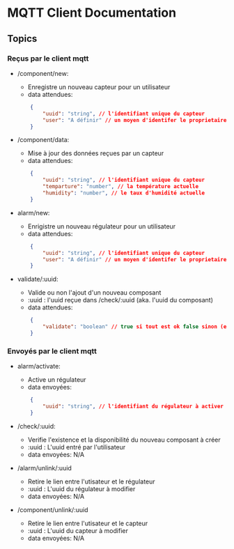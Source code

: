 # MQTT Client Documentation

## Topics

### Reçus par le client mqtt

- /component/new:
    - Enregistre un nouveau capteur pour un utilisateur
    - data attendues: 
    ```json
        {
            "uuid": "string", // l'identifiant unique du capteur
            "user": "A définir" // un moyen d'identifer le proprietaire du capteur
        }
    ```

- /component/data:
    - Mise à jour des données reçues par un capteur
    - data attendues:
    ```json
        {
            "uuid": "string", // l'identifiant unique du capteur
            "temparture": "number", // la température actuelle
            "humidity": "number", // le taux d'humidité actuelle
        }
    ```

- alarm/new:
    - Enrigistre un nouveau régulateur pour un utilisateur
    - data attendues: 
    ```json
        {
            "uuid": "string", // l'identifiant unique du capteur
            "user": "A définir" // un moyen d'identifer le proprietaire du capteur
        }
    ```

- validate/:uuid:
    - Valide ou non l'ajout d'un nouveau composant
    - :uuid : l'uuid reçue dans /check/:uuid (aka. l'uuid du composant)
    - data attendues: 
    ```json
        {
            "validate": "boolean" // true si tout est ok false sinon (ex: déjà associé à un utilisateur)
        }
    ```

### Envoyés par le client mqtt

- alarm/activate:
    - Active un régulateur
    - data envoyées:
    ```json
        {
            "uuid": "string", // l'identifiant du régulateur à activer
        }
    ```

- /check/:uuid:
    - Verifie l'existence et la disponibilité du nouveau composant à créer
    - :uuid : L'uuid entré par l'utilisateur
    - data envoyées: N/A

- /alarm/unlink/:uuid
    - Retire le lien entre l'utisateur et le régulateur
    - :uuid : L'uuid du régulateur à modifier
    - data envoyées: N/A

- /component/unlink/:uuid
    - Retire le lien entre l'utisateur et le capteur
    - :uuid : L'uuid du capteur à modifier
    - data envoyées: N/A
